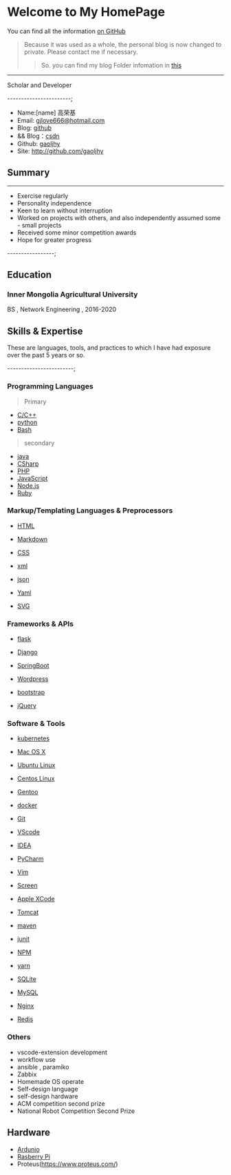 # Welcome to My HomePage

You can find all the information [on GitHub](https://github.com/gaoljhy)

> Because it was used as a whole, the personal blog is now changed to private. Please contact me if necessary.
>> So. you can find my blog Folder infomation in [this](./Folder)

---

Scholar and Developer

-----------------------;

<!-- Phone: [158xxxxxxx](tel://15848153480) -->

- Name:[name] 高荣基
- Email: <gjlove666@hotmail.com>
- Blog: [github](https://gaoljhy.github.io/blog)
- && Blog：[csdn](https://blog.csdn.net/lendq)
- Github: [gaoljhy](http://github.com/gaoljhy)
- Site: <http://github.com/gaoljhy>

## Summary

-------

- Exercise regularly
- Personality independence
- Keen to learn without interruption
- Worked on projects with others, and also independently assumed some - small projects
- Received some minor competition awards
- Hope for greater progress

-----------------;

## Education

### Inner Mongolia Agricultural University

BS , Network Engineering , 2016-2020

## Skills & Expertise

These are languages, tools, and practices to which I have had exposure over the past 5 years or so.

------------------------;

### Programming Languages

> Primary

- [C/C++](https://isocpp.org/)
- [python](https://www.python.org/)
- [Bash](https://www.gnu.org/software/bash/)

> secondary

- [java](https://www.java.com/en/)
- [CSharp](https://docs.microsoft.com/zh-cn/dotnet/csharp/)
- [PHP](http://php.net)
- [JavaScript](http://developer.mozilla.org/en/JavaScript)
- [Node.js](https://nodejs.org/en/)
- [Ruby](http://ruby-lang.org)



### Markup/Templating Languages & Preprocessors

- [HTML](http://developers.whatwg.org)
- [Markdown](http://daringfireball.net/projects/markdown)
- [CSS](http://www.w3.org/Style/CSS/Overview.en.html)

- [xml](https://www.w3schools.com/xml/)
- [json](https://json.org/)
- [Yaml](https://yaml.org/)
- [SVG](https://www.w3schools.com/graphics/svg_intro.asp)

### Frameworks & APIs

- [flask](https://palletsprojects.com/p/flask/)
- [Django](http://www.djangoproject.com)
- [SpringBoot](https://spring.io/projects/spring-boot)
- [Wordpress](http://wordpress.org)

- [bootstrap](https://www.bootcss.com/)
- [jQuery](http://jquery.com)

### Software & Tools

- [kubernetes](https://kubernetes.io/)

- [Mac OS X](http://apple.com/macosx)
- [Ubuntu Linux](http://ubuntu.com)
- [Centos Linux](https://www.centos.org/)
- [Gentoo](https://www.gentoo.org/)

- [docker](https://www.docker.com/)
- [Git](http://git-scm.com)
- [VScode](https://www.gnu.org/software/bash/)
- [IDEA](https://www.jetbrains.com/idea/)
- [PyCharm](https://www.jetbrains.com/pycharm/)
- [Vim](http://www.vim.org)
- [Screen](http://screen.sourceforge.net)
- [Apple XCode](http://developer.apple.com)

- [Tomcat](http://tomcat.apache.com)
- [maven](https://maven.apache.org)
- [junit](https://junit.org/junit5/)

- [NPM](https://www.npmjs.cn/)
- [yarn](https://yarn.bootcss.com/)

- [SQLite](https://sqlite.org/index.html)
- [MySQL](http://mysql.com)

- [Nginx](http://wiki.nginx.org)
- [Redis](https://redis.io/)

### Others

- vscode-extension development
- workflow use
- ansible , paramiko
- Zabbix
- Homemade OS operate
- Self-design language
- self-design hardware
- ACM competition second prize
- National Robot Competition Second Prize

## Hardware

- [Ardunio](https://www.arduino.cc/)
- [Rasberry Pi](https://www.raspberrypi.org/)
- Proteus(https://www.proteus.com/)
